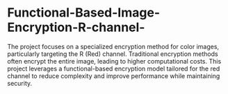 # Functional-Based-Image-Encryption-R-channel-
The project focuses on a specialized encryption method for color images, particularly targeting the R (Red) channel. Traditional encryption methods often encrypt the entire image, leading to higher computational costs. This project leverages a functional-based encryption model tailored for the red channel to reduce complexity and improve performance while maintaining security.
